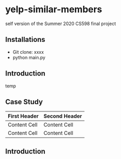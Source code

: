 # yelp-similar-members
self version of the Summer 2020 CS598 final project

## Installations
* Git clone: xxxx
* python main.py 


## Introduction
temp

## Case Study
| First Header  | Second Header |
| ------------- | ------------- |
| Content Cell  | Content Cell  |
| Content Cell  | Content Cell  |

## Introduction

